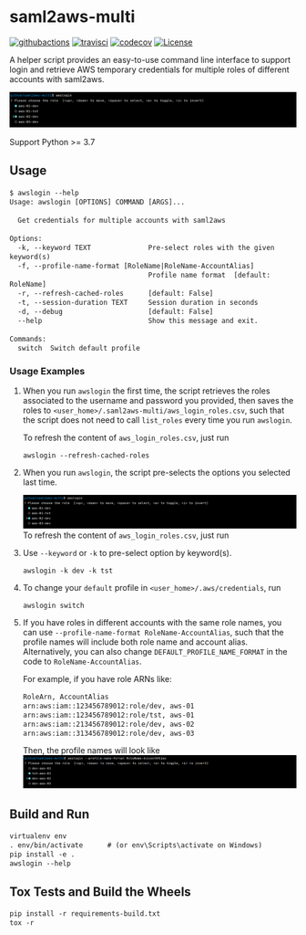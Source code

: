 # saml2aws-multi

[![githubactions](https://github.com/kyhau/saml2aws-multi/workflows/Build-Test/badge.svg)](https://github.com/kyhau/saml2aws-multi/actions)
[![travisci](https://travis-ci.org/kyhau/saml2aws-multi.svg?branch=master)](https://travis-ci.org/kyhau/saml2aws-multi) 
[![codecov](https://codecov.io/gh/kyhau/saml2aws-multi/branch/master/graph/badge.svg)](https://codecov.io/gh/kyhau/saml2aws-multi)
[![License](https://img.shields.io/badge/license-MIT-blue.svg)](http://en.wikipedia.org/wiki/MIT_License)

A helper script provides an easy-to-use command line interface to support login and retrieve AWS temporary
credentials for multiple roles of different accounts with saml2aws. 

![Example-RoleName](assets/Example-RoleName.png)

Support Python >= 3.7

## Usage

```
$ awslogin --help
Usage: awslogin [OPTIONS] COMMAND [ARGS]...

  Get credentials for multiple accounts with saml2aws

Options:
  -k, --keyword TEXT              Pre-select roles with the given keyword(s)
  -f, --profile-name-format [RoleName|RoleName-AccountAlias]
                                  Profile name format  [default: RoleName]
  -r, --refresh-cached-roles      [default: False]
  -t, --session-duration TEXT     Session duration in seconds
  -d, --debug                     [default: False]
  --help                          Show this message and exit.

Commands:
  switch  Switch default profile

```

### Usage Examples

1. When you run `awslogin` the first time, the script retrieves the roles associated to the username and password
you provided, then saves the roles to `<user_home>/.saml2aws-multi/aws_login_roles.csv`, such that the
script does not need to call `list_roles` every time you run `awslogin`.

    To refresh the content of `aws_login_roles.csv`, just run

    ```
    awslogin --refresh-cached-roles
    ```

2. When you run `awslogin`, the script pre-selects the options you selected last time.

    ![Example-RoleName](assets/Example-RoleName.png)
    To refresh the content of `aws_login_roles.csv`, just run

3. Use `--keyword` or `-k` to pre-select option by keyword(s).

    ```
    awslogin -k dev -k tst
    ```

4. To change your `default` profile in `<user_home>/.aws/credentials`, run

    ```
    awslogin switch
    ```

5. If you have roles in different accounts with the same role names, you can use 
`--profile-name-format RoleName-AccountAlias`, such that the profile names will include both role name and account
alias.  Alternatively, you can also change `DEFAULT_PROFILE_NAME_FORMAT` in the code to `RoleName-AccountAlias`.

    For example, if you have role ARNs like:
    ```
    RoleArn, AccountAlias
    arn:aws:iam::123456789012:role/dev, aws-01
    arn:aws:iam::123456789012:role/tst, aws-01
    arn:aws:iam::213456789012:role/dev, aws-02
    arn:aws:iam::313456789012:role/dev, aws-03
    ```
    Then, the profile names will look like
    ![Example-RoleName-AccountAlias](assets/Example-RoleName-AccountAlias.png)


## Build and Run

```
virtualenv env
. env/bin/activate      # (or env\Scripts\activate on Windows)
pip install -e .
awslogin --help
```

## Tox Tests and Build the Wheels

```
pip install -r requirements-build.txt
tox -r
```
